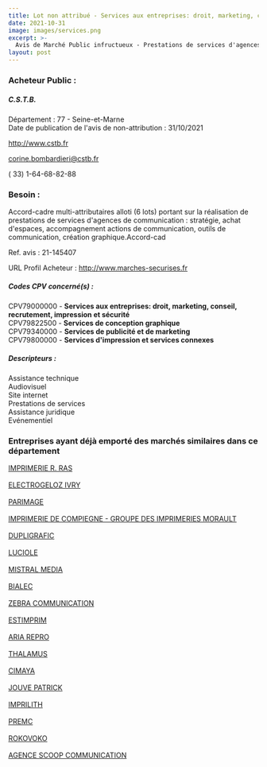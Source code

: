 ```yaml
---
title: Lot non attribué - Services aux entreprises: droit, marketing, conseil, recrutement, impression et sécurité + autres services
date: 2021-10-31
image: images/services.png
excerpt: >-
  Avis de Marché Public infructueux - Prestations de services d'agences spécialisées en communication.
layout: post
---
```


### Acheteur Public :
##### C.S.T.B.
Département : 77 - Seine-et-Marne<br/>
Date de publication de l'avis de non-attribution : 31/10/2021


http://www.cstb.fr

corine.bombardieri@cstb.fr

( 33) 1-64-68-82-88
### Besoin :

Accord-cadre multi-attributaires alloti (6 lots) portant sur la réalisation de prestations de services d'agences de communication : stratégie, achat d'espaces, accompagnement actions de communication, outils de communication, création graphique.Accord-cad

Ref. avis : 21-145407

URL Profil Acheteur : http://www.marches-securises.fr

##### Codes CPV concerné(s) :
CPV79000000 - **Services aux entreprises: droit, marketing, conseil, recrutement, impression et sécurité** <br/>
CPV79822500 - **Services de conception graphique** <br/>
CPV79340000 - **Services de publicité et de marketing** <br/>
CPV79800000 - **Services d'impression et services connexes** <br/>

##### Descripteurs :
Assistance technique <br/>
Audiovisuel <br/>
Site internet <br/>
Prestations de services <br/>
Assistance juridique <br/>
Evénementiel <br/>

### Entreprises ayant déjà emporté des marchés similaires dans ce département
<a href="/entreprise-544/siren-308343599">IMPRIMERIE R. RAS</a><br/><br/>
<a href="/entreprise-546/siren-323972372">ELECTROGELOZ IVRY</a><br/><br/>
<a href="/entreprise-550/siren-345277347">PARIMAGE</a><br/><br/>
<a href="/entreprise-550/siren-351667035">IMPRIMERIE DE COMPIEGNE - GROUPE DES IMPRIMERIES MORAULT</a><br/><br/>
<a href="/entreprise-550/siren-352051064">DUPLIGRAFIC</a><br/><br/>
<a href="/entreprise-552/siren-382382943">LUCIOLE</a><br/><br/>
<a href="/entreprise-552/siren-383541232">MISTRAL MEDIA</a><br/><br/>
<a href="/entreprise-554/siren-393088810">BIALEC</a><br/><br/>
<a href="/entreprise-555/siren-400019816">ZEBRA COMMUNICATION</a><br/><br/>
<a href="/entreprise-557/siren-414397539">ESTIMPRIM</a><br/><br/>
<a href="/entreprise-558/siren-421795675">ARIA REPRO</a><br/><br/>
<a href="/entreprise-564/siren-479627200">THALAMUS</a><br/><br/>
<a href="/entreprise-566/siren-492532031">CIMAYA</a><br/><br/>
<a href="/entreprise-574/siren-750462020">JOUVE PATRICK</a><br/><br/>
<a href="/entreprise-575/siren-787350214">IMPRILITH</a><br/><br/>
<a href="/entreprise-578/siren-810910257">PREMC</a><br/><br/>
<a href="/entreprise-578/siren-817946882">ROKOVOKO</a><br/><br/>
<a href="/entreprise-582/siren-888690948">AGENCE SCOOP COMMUNICATION</a><br/><br/>
